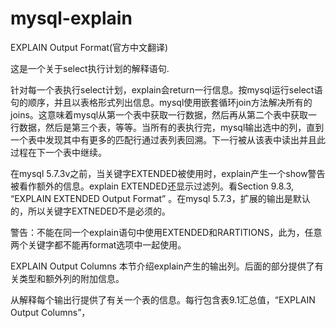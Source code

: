 # mysql-explain
EXPLAIN Output Format(官方中文翻译)

这是一个关于select执行计划的解释语句.

针对每一个表执行select计划，explain会return一行信息。按mysql运行select语句的顺序，并且以表格形式列出信息。mysql使用嵌套循环join方法解决所有的joins。这意味着mysql从第一个表中获取一行数据，然后再从第二个表中获取一行数据，然后是第三个表，等等。当所有的表执行完，mysql输出选中的列，直到一个表中发现其中有更多的匹配行通过表列表回溯。下一行被从该表中读出并且此过程在下一个表中继续。

在mysql 5.7.3v之前，当关键字EXTENDED被使用时，explain产生一个show警告被看作额外的信息。explain EXTENDED还显示过滤列。看Section 9.8.3, “EXPLAIN EXTENDED Output Format” 。在mysql 5.7.3，扩展的输出是默认的，所以关键字EXTNEDED不是必须的。

警告：不能在同一个explain语句中使用EXTENDED和RARTITIONS，此为，任意两个关键字都不能再format选项中一起使用。

EXPLAIN Output Columns
本节介绍explain产生的输出列。后面的部分提供了有关类型和额外列的附加信息。

从解释每个输出行提供了有关一个表的信息。每行包含表9.1汇总值，“EXPLAIN Output Columns”，
